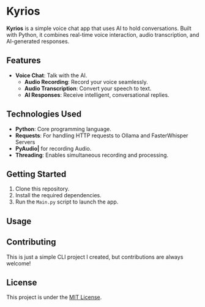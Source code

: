 # Kyrios

**Kyrios** is a simple voice chat app that uses AI to hold conversations. Built with Python, it combines real-time voice interaction, audio transcription, and AI-generated responses.  

## Features
- **Voice Chat**: Talk with the AI.
    - **Audio Recording**: Record your voice seamlessly.  
    - **Audio Transcription**: Convert your speech to text.  
    - **AI Responses**: Receive intelligent, conversational replies.  

## Technologies Used
- **Python**: Core programming language.  
- **Requests**: For handling HTTP requests to Ollama and FasterWhisper Servers
- **PyAudio|** for recording Audio.  
- **Threading**: Enables simultaneous recording and processing.  

## Getting Started
1. Clone this repository.  
2. Install the required dependencies.  
3. Run the `Main.py` script to launch the app.  

## Usage


## Contributing
This is just a simple CLI project I created, but contributions are always welcome!

## License
This project is under the [MIT License](LICENSE).
